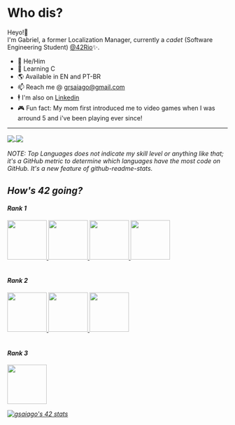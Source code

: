 # Who dis?
Heyo!👋 <br>
I'm Gabriel, a former Localization Manager, currently a _cadet_ (Software Engineering Student) [@42Rio](https://42.rio/)✨.
*  🧔   He/Him
*  🧠   Learning C
*  🌎   Available in EN and PT-BR
*  📫   Reach me @ grsaiago@gmail.com 
*  🕴   I'm also on [Linkedin](https://linkedin.com/in/grsaiago/)
*  🎮   Fun fact: My mom first introduced me to video games when I was arround 5 and i've been playing ever since!

---
<a href="https://github.com/Grsaiago/github-readme-stats">
  <img align="center" src="https://github-readme-stats.vercel.app/api?username=Grsaiago&show_icons=true&theme=dracula" />
</a>
<a href="https://github.com/Grsaiago/github-readme-stats">
  <img align="center" src="https://github-readme-stats.vercel.app/api/top-langs/?username=Grsaiago&show_icons=true&theme=dracula" />
</a>
<br> <br/>
<i>NOTE: Top Languages does not indicate my skill level or anything like that; it's a GitHub metric to determine which languages have the most code on GitHub. It's a new feature of github-readme-stats.<i/>

## How's 42 going?
#### Rank 1

<a href="https://github.com/Grsaiago/libft">
  <img src="https://user-images.githubusercontent.com/98427284/175352149-d1146a34-d163-4d0e-806f-1c63c04d3663.png" height="90" width="90">
</a>
<a href="https://github.com/Grsaiago/ft_printf">
  <img src="https://user-images.githubusercontent.com/98427284/175838265-59e18bf3-b8b3-46d3-8b3e-1f7ce4b2e9a7.png" height="90" width="90">
</a>
<a href="https://github.com/Grsaiago/get_next_line">
  <img src="https://user-images.githubusercontent.com/98427284/215275443-863df3a6-73cc-4e2f-a7b1-23449db27ce7.png" height="90" width="90">
</a>
<a href="https://github.com/Grsaiago">
  <img src="https://user-images.githubusercontent.com/98427284/215275521-2e682c7c-e64e-4aaa-8e2e-2c2e561035db.png" height="90" width="90">
</a>
<br> <br/>

#### Rank 2
<a href="https://github.com/Grsaiago/Minitalk">
  <img src="https://user-images.githubusercontent.com/98427284/215275917-3d4df0d9-b696-4c05-94bc-52333cc6683c.png" height="90" width="90">
</a>
<a href="https://github.com/Grsaiago/so_long">
  <img src="https://user-images.githubusercontent.com/98427284/215276466-c730acbb-8279-463b-927f-1e8017469797.png" height="90" width="90">
</a>
<a href="https://github.com/Grsaiago/push_swap">
  <img src="https://user-images.githubusercontent.com/98427284/215276770-a1c06dc9-660b-4069-a31f-3134f3d667e1.png" height="90" width="90">
</a>
<br> <br/>

#### Rank 3
<a href="https://github.com/Grsaiago/Philosophers">
  <img src="https://user-images.githubusercontent.com/98427284/215276897-36c0f69d-d532-4471-aea4-5c8ee5037a8c.png" height="90" width="90">
</a>


[![gsaiago's 42 stats](https://badge42.vercel.app/api/v2/cl4lmoz4w00350ak3yoti9w9h/stats?cursusId=21&coalitionId=undefined)](https://github.com/JaeSeoKim/badge42)

